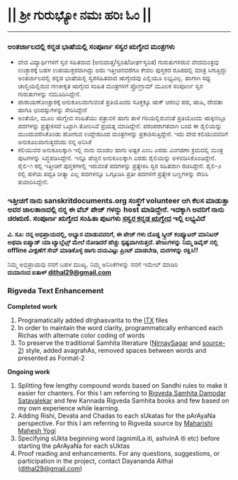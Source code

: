 # || ಶ್ರೀ ಗುರುಭ್ಯೋ ನಮಃ  ಹರಿಃ ಓಂ ||

---

### ಅಂತರ್ಜಾಲದಲ್ಲಿ ಕನ್ನಡ ಭಾಷೆಯಲ್ಲಿ ಸಂಪೂರ್ಣ ಸಸ್ವರ ಋಗ್ವೇದ ಮಂತ್ರಗಳು 

- ವೇದ ವಿದ್ಯಾರ್ಥಿಗಳಿಗೆ ಸ್ವರ ಸಹಿತವಾದ (ಅನುದಾತ್ತ/ಸ್ವರಿತ/ದೀರ್ಘಸ್ವರಿತ) ಗುರುತುಗಳಿರುವ ವೇದಮಂತ್ರವು ಉಚ್ಛಾರಕ್ಕೆ ಬಹಳ ಉಪಯುಕ್ತರವಾಗಿದ್ದು ಅದು ಇತ್ತೀಚಿನವರೆಗೂ ಕೇವಲ ಪುಸ್ತಕದ ರೂಪದಲ್ಲಿ ಮಾತ್ರ ಸಿಗುತ್ತಿದ್ದು ಅಂತರ್ಜಾಲದಲ್ಲಿ ಕನ್ನಡ ಭಾಷೆಯಲ್ಲಿ ಸ್ವರಸಹಿತವಾದ ಋಗ್ವೇದವು ಎಲ್ಲಿಯೂ ಲಭ್ಯವಿಲ್ಲ. ಹಾಗಾಗಿ ಸಧ್ಯ ಚಾಲ್ತಿಯಲ್ಲಿರುವ ಗಣಕೀಕೃತ ಋಗ್ವೇದ ಸಂಹಿತ ಮಂತ್ರಗಳಿಗೆ ಪ್ರೋಗ್ರಾಮ್ ಮೂಲಕ ಸಂಪೂರ್ಣ ಸ್ವರ ಗುರುತುಗಳನ್ನು ನಮೂದಿಸಿದ್ದೇನೆ.
- ಪಾರಾಯಣೋಚ್ಚಾರಕ್ಕೆ ಅನುಕೂಲವಾಗುವಂತೆ ಪ್ರತಿಯೊಂದು ಸೂಕ್ತಕ್ಕೂ ಋಕ್ ಆರಂಭ ಪದ, ಋಷಿ, ದೇವತಾ ಹಾಗೂ ಛಂದಸ್ಸುಗಳನ್ನು ಸೇರಿಸಿದ್ದೇನೆ
- ಅಂತೆಯೇ, ಮೂಲ ಋಗ್ವೇದ ಸಂಹಿತೆಯು ಪತ್ರಾವಳಿ ಹಾಗು ತಾಳೆ ಗರಿಯಲ್ಲಿರುವಂತೆ ಪ್ರತಿಯೊಂದು ಋಕ್ಕಿನಲ್ಲೂ ಪದಗಳನ್ನು ಪ್ರತ್ಯೇಕಿಸದೆ ಒಟ್ಟಾಗಿ ತೋರಿಸಿವೆ ಪ್ರಯತ್ನ ಮಾಡಿದ್ದೇನೆ. ಪರಂಪರಾಗತವಾಗಿ ಬಂದ ಈ ಶೈಲಿಯನ್ನು ಮುಂದುವರೆಸಿಕೊಂಡು ಹೋಗುವ ಉದ್ದೇಶದಿಂದ ಮಂತ್ರಗಳನ್ನು ಪ್ರಕಾಶಿಸುತ್ತಿದ್ದೇನೆ. ಇದು ವೇದ ಕಲಿಯುವವರಿಗೆ ಅನುಕೂಲವಾಗುತ್ತದೆಂದು ನನ್ನ ಅನಿಸಿಕೆ
- ಕಲಿಯುವರ ಅನುಕೂಲಕ್ಕಾಗಿ ಇಲ್ಲಿ ನಾನು ಮಂಡಲ ಹಾಗು ಅಷ್ಟಕ ಎಂಬ ಎರಡು ವಿಂಗಡಣಾ ಕ್ರಮದಲ್ಲಿ ಮಂತ್ರ ಪುಟಗಳನ್ನು ಸಿದ್ಧಪಡಿಸಿದ್ದೇನೆ. ಇನ್ನೂ ಹೆಚ್ಚಿನ ಅನುಕೂಲಕ್ಕಾಗಿ ಎರಡು ಶೈಲಿಯನ್ನು ಅಳವಡಿಸಿಕೊಂಡಿದ್ದೇನೆ. ಶೈಲಿ-೧ ರಲ್ಲಿ ಇತ್ತೀಚಿಗೆ ಪುಸ್ತಕಗಳಲ್ಲಿ ಇರುವಂತೆ ಪದಗಳನ್ನು ಪ್ರತ್ಯೇಕಿಸಿ ಸ್ವರ ಸಹಿತವಾಗಿ ರಚಿಸಿದ್ದೇನೆ. ಶೈಲಿ-೨ ರಲ್ಲಿ ಹಳೆಯ ಪದ್ದತಿ ರೀತ್ಯಾ ಎಲ್ಲ ಪದಗಳನ್ನೂ ಒಗ್ಗೂಡಿಸಿ ಪ್ರತೀ ಪದಗಳಿಗೆ ಪ್ರತ್ಯೇಕ ಬಣ್ಣಗಳನ್ನು ಸೇರಿಸಿ ತಯಾರಿಸಿದ್ದೇನೆ.

### ಇತ್ತೀಚಿಗೆ ನಾನು sanskritdocuments.org ಸಂಸ್ಥೆಗೆ volunteer ಆಗಿ ಕೆಲಸ ಮಾಡುತ್ತಾ ಅವರ ಜಾಲತಾಣದಲ್ಲಿ ನನ್ನ ಈ ವೆಬ್ ಪೇಜ್ ಗಳನ್ನು host ಮಾಡಿದ್ದೇನೆ. ಇದಕ್ಕಾಗಿ ಅವರಿಗೆ ನಾನು ಚಿರಋಣಿ. ಸಂಪೂರ್ಣ ಋಗ್ವೇದ ಸಂಹಿತಾ ಪುಟಗಳು [ಸಸ್ವರ ಕನ್ನಡ ಋಗ್ವೇದ](https://sanskritdocuments.org/kannada/) ಇಲ್ಲಿ ಲಭ್ಯವಿದೆ

**ವಿ. ಸೂ: ನನ್ನ ಅಭಿಪ್ರಾಯದಲ್ಲಿ, ಅಭ್ಯಾಸ ಮಾಡುವವರಿಗೆ, ಈ ಪೇಜ್ ಗಳು ದೊಡ್ಡ ಸ್ಕ್ರೀನ್ ಕಂಪ್ಯೂಟರ್ ಮಾನಿಟರ್ ಅಥವಾ ಐಪ್ಯಾಡ್ ಯಾ ಟ್ಯಾಬ್ಲೆಟ್ಸ್ ಮೇಲೆ ನೋಡಿದರೆ ಹೆಚ್ಚು ಸ್ಪಷ್ಟವಾಗಿರುತ್ತದೆ. ಪೇಜುಗಳನ್ನು ನಿಮ್ಮ ಡಿವೈಸ್ ನಲ್ಲಿ offline ವೀಕ್ಷಣೆಗೆ ಸೇವ್ ಮಾಡಿಕೊಳ್ಳಿ ಹಾಗು ದಯವಿಟ್ಟು ಪ್ರಿಂಟ್ ಮಾಡಬೇಡಿ, ಮರಗಳನ್ನು ರಕ್ಷಿಸಿ!!**

ನಿಮ್ಮ ಅಭಿಪ್ರಾಯವು ನನಗೆ ಬಹಳ ಮುಖ್ಯ. ನಿಮ್ಮ ಅನಿಸಿಕೆಗಳನ್ನು ನನಗೆ ಇಮೇಲ್ ಮಾಡಿರಿ
<br>
**ದಯಾನಂದ ಐತಾಳ್ <dithal29@gmail.com>**

### Rigveda Text Enhancement
**Completed work**
1.	Programatically added dIrghasvarita to the [ITX](https://sanskritdocuments.org/doc_veda/) files
2.	In order to maintain the word clarity, programmatically enhanced each Richas with alternate color coding of words
3.	To preserve the traditional Samhita literature ([NirnaySagar](https://archive.org/details/RikSamhitaDamagedAndTornNirnayaSagarPress/page/n115/mode/2up) and [source-2](https://archive.org/details/in.ernet.dli.2015.406020)) style, added avagrahAs, removed spaces between words and presented as Format-2

**Ongoing work**
1.	Splitting few lengthy compound words based on Sandhi rules to make it easier for chanters. For this I am referring to [Rigveda Samhita Damodar Satavalekar](https://archive.org/details/OhON_rigveda-samhita-damodar-satavalekar) and few Kannada Rigveda Samhita books and few based on my own experience while learning.
2.	Adding Rishi, Devata and Chadas to each sUkatas for the pArAyaNa perspective. For this I am referring to Rigveda source by [Maharishi Mahesh Yogi](http://vedicreserve.miu.edu/rk_veda.htm)
3.	Specifying sUkta beginning word (agnimILa iti, ashvinA iti etc) before starting the pArAyaNa for each sUktas
4.	Proof reading and enhancements. For any questions, suggestions, or participation in the project, contact Dayananda Aithal (dithal29@gmail.com)

